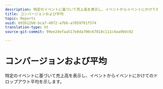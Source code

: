 ```yaml
---
description: 特定のイベントに基づいて売上高を表示し、イベントからイベントにかけてのドロップアウト平均を示します。
title: コンバージョンおよび平均
topic: Reports
uuid: 693b12b8-bca7-4972-a7b6-a7059701f574
translation-type: ht
source-git-commit: 99ee24efaa517e8da700c67818c111c4aa90dc02

---
```



# コンバージョンおよび平均

特定のイベントに基づいて売上高を表示し、イベントからイベントにかけてのドロップアウト平均を示します。

